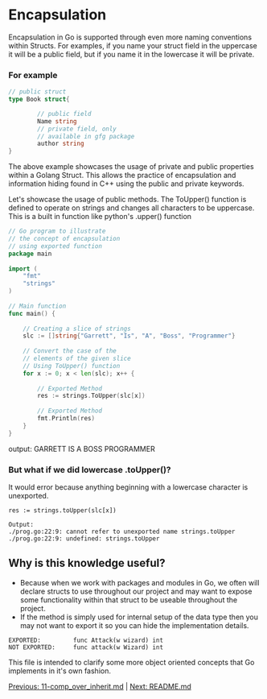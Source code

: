 # Encapsulation 

Encapsulation in Go is supported through even more naming conventions within Structs. For examples, if you name your struct field in the uppercase it will be a public field, but if you name it in the lowercase it will be private. 

### For example
```go
// public struct
type Book struct{

        // public field
        Name string
        // private field, only
        // available in gfg package
        author string
}
```

The above example showcases the usage of private and public properties within a Golang Struct. This allows the practice of encapsulation and information hiding found in C++ using the public and private keywords. 

Let's showcase the usage of public methods. The ToUpper() function is defined to operate on strings and changes all characters to be uppercase. This is a built in function like python's .upper() function

```go
// Go program to illustrate
// the concept of encapsulation
// using exported function
package main
  
import (
    "fmt"
    "strings"
)
  
// Main function
func main() {
  
    // Creating a slice of strings
    slc := []string{"Garrett", "Is", "A", "Boss", "Programmer"}
  
    // Convert the case of the
    // elements of the given slice
    // Using ToUpper() function
    for x := 0; x < len(slc); x++ {
  
        // Exported Method
        res := strings.ToUpper(slc[x])
  
        // Exported Method
        fmt.Println(res)
    }
}
```
output: 
GARRETT 
IS 
A 
BOSS 
PROGRAMMER

### But what if we did lowercase .toUpper()?

It would error because anything beginning with a lowercase character is unexported.

```
res := strings.toUpper(slc[x])

Output:
./prog.go:22:9: cannot refer to unexported name strings.toUpper
./prog.go:22:9: undefined: strings.toUpper
```

## Why is this knowledge useful?

- Because when we work with packages and modules in Go, we often will declare structs to use throughout our project and may want to expose some functionality within that struct to be useable throughout the project. 
- If the method is simply used for internal setup of the data type then you may not want to export it so you can hide the implementation details. 

```
EXPORTED:         func Attack(w wizard) int
NOT EXPORTED:     func attack(w Wizard) int
```

This file is intended to clarify some more object oriented concepts that Go implements in it's own fashion. 

[Previous: 11-comp_over_inherit.md](./11-comp_over_inherit.md) | [Next: README.md](./README.md)



